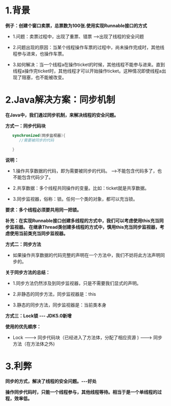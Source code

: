 # 1.背景
**例子：创建个窗口卖票，总票数为100张.使用实现Runnable接口的方式**

* 1.问题：卖票过程中，出现了重票、错票 -->出现了线程的安全问题


* 2.问题出现的原因：当某个线程操作车票的过程中，尚未操作完成时，其他线程参与进来，也操作车票。


* 3.如何解决：当一个线程a在操作ticket的时候，其他线程不能参与进来。直到线程a操作完ticket时，其他线程才可以开始操作ticket。这种情况即使线程a出现了阻塞，也不能被改变。

# 2.Java解决方案：同步机制

**在Java中，我们通过同步机制，来解决线程的安全问题。**

**方式一：同步代码块**
```java
   synchronized(同步监视器){
      //需要被同步的代码

   }
```
**说明：**

* 1.操作共享数据的代码，即为需要被同步的代码。  -->不能包含代码多了，也不能包含代码少了。


* 2.共享数据：多个线程共同操作的变量。比如：ticket就是共享数据。


* 3.同步监视器，俗称：锁。任何一个类的对象，都可以充当锁。


 **要求：多个线程必须要共用同一把锁。**

**补充：在实现Runnable接口创建多线程的方式中，我们可以考虑使用this充当同步监视器。
       在继承Thread类创建多线程的方式中，慎用this充当同步监视器，考虑使用当前类充当同步监视器。**

**方式二：同步方法**

* 如果操作共享数据的代码完整的声明在一个方法中，我们不妨将此方法声明同步的。

**关于同步方法的总结：**
* 1.同步方法仍然涉及到同步监视器，只是不需要我们显式的声明。


* 2.非静态的同步方法，同步监视器是：this


* 3.静态的同步方法，同步监视器是：当前类本身

**方式三：Lock锁  --- JDK5.0新增**


**使用的优先顺序：**
* Lock ---> 同步代码块（已经进入了方法体，分配了相应资源 ) ---> 同步方法（在方法体之外)
# 3.利弊

**同步的方式，解决了线程的安全问题。---好处**

**操作同步代码时，只能一个线程参与，其他线程等待。相当于是一个单线程的过程，效率低。**



